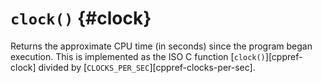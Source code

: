 # `clock()` {#clock}

Returns the approximate CPU time (in seconds) since the program began execution.
This is implemented as the ISO C function [`clock()`][cppref-clock] divided by
[`CLOCKS_PER_SEC`][cppref-clocks-per-sec].
